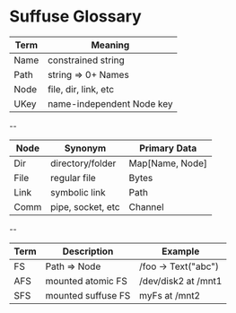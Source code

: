 # Suffuse Glossary

| Term | Meaning                   |
| ---- | -------------             |
| Name | constrained string        |
| Path | string => 0+ Names        |
| Node | file, dir, link, etc      |
| UKey | name-independent Node key |

--

| Node | Synonym           | Primary Data    |
| ---- | -------------     | --------------  |
| Dir  | directory/folder  | Map[Name, Node] |
| File | regular file      | Bytes           |
| Link | symbolic link     | Path            |
| Comm | pipe, socket, etc | Channel         |

--

| Term | Description        | Example             |
| ---- | -------------      | --------------      |
| FS   | Path => Node       | /foo -> Text("abc") |
| AFS  | mounted atomic FS  | /dev/disk2 at /mnt1 |
| SFS  | mounted suffuse FS | myFs at /mnt2       |
